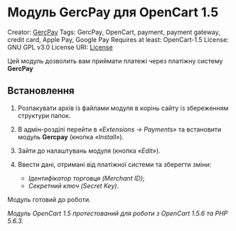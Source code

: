 # Модуль GercPay для OpenCart 1.5

Creator: [GercPay](https://gercpay.com.ua)
Tags: GercPay, OpenСart, payment, payment gateway, credit card, Apple Pay, Google Pay
Requires at least: OpenCart-1.5
License: GNU GPL v3.0
License URI: [License](https://opensource.org/licenses/GPL-3.0)

Цей модуль дозволить вам приймати платежі через платіжну систему **GercPay**

## Встановлення

1. Розпакувати архів із файлами модуля в корінь сайту із збереженням структури папок.

2. В адмін-розділі перейти в *«Extensions -> Payments»* та встановити модуль **Gercpay** (кнопка *«Install»*).

3. Зайти до налаштувань модуля (кнопка *«Edit»*).

4. Ввести дані, отримані від платіжної системи та зберегти зміни:
   - *Ідентифікатор торговця (Merchant ID)*;
   - *Секретний ключ (Secret Key)*.

Модуль готовий до роботи.

*Модуль OpenCart 1.5 протестований для роботи з OpenCart 1.5.6 та PHP 5.6.3.*

